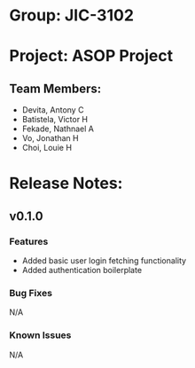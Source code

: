 # Group: JIC-3102
# Project: ASOP Project

## Team Members:
- Devita, Antony C
- Batistela, Victor H
- Fekade, Nathnael A
- Vo, Jonathan H
- Choi, Louie H

# Release Notes:
## v0.1.0
### Features
  - Added basic user login fetching functionality
  - Added authentication boilerplate
### Bug Fixes
N/A
### Known Issues
N/A
